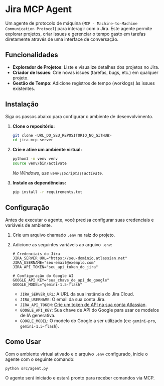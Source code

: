 # Jira MCP Agent

Um agente de protocolo de máquina (`MCP - Machine-to-Machine Communication Protocol`) para interagir com o Jira. Este agente permite explorar projetos, criar issues e gerenciar o tempo gasto em tarefas diretamente através de uma interface de conversação.

## Funcionalidades

- **Explorador de Projetos**: Liste e visualize detalhes dos projetos no Jira.
- **Criador de Issues**: Crie novas issues (tarefas, bugs, etc.) em qualquer projeto.
- **Gestão de Tempo**: Adicione registros de tempo (worklogs) às issues existentes.

## Instalação

Siga os passos abaixo para configurar o ambiente de desenvolvimento.

1. **Clone o repositório:**
   ```bash
   git clone <URL_DO_SEU_REPOSITORIO_NO_GITHUB>
   cd jira-mcp-server
   ```

2. **Crie e ative um ambiente virtual:**
   ```bash
   python3 -m venv venv
   source venv/bin/activate
   ```
   *No Windows, use `venv\\Scripts\\activate`.*

3. **Instale as dependências:**
   ```bash
   pip install -r requirements.txt
   ```

## Configuração

Antes de executar o agente, você precisa configurar suas credenciais e variáveis de ambiente.

1. Crie um arquivo chamado `.env` na raiz do projeto.

2. Adicione as seguintes variáveis ao arquivo `.env`:

   ```env
   # Credenciais do Jira
   JIRA_SERVER_URL="https://seu-dominio.atlassian.net"
   JIRA_USERNAME="seu-email@exemplo.com"
   JIRA_API_TOKEN="seu_api_token_do_jira"

   # Configuração do Google AI
   GOOGLE_API_KEY="sua_chave_de_api_do_google"
   GOOGLE_MODEL="gemini-1.5-flash"
   ```

   - `JIRA_SERVER_URL`: A URL da sua instância do Jira Cloud.
   - `JIRA_USERNAME`: O email da sua conta Jira.
   - `JIRA_API_TOKEN`: [Crie um token de API na sua conta Atlassian](https://support.atlassian.com/atlassian-account/docs/manage-api-tokens-for-your-atlassian-account/).
   - `GOOGLE_API_KEY`: Sua chave de API do Google para usar os modelos de IA generativa.
   - `GOOGLE_MODEL`: O modelo do Google a ser utilizado (ex: `gemini-pro`, `gemini-1.5-flash`).

## Como Usar

Com o ambiente virtual ativado e o arquivo `.env` configurado, inicie o agente com o seguinte comando:

```bash
python src/agent.py
```

O agente será iniciado e estará pronto para receber comandos via MCP. 